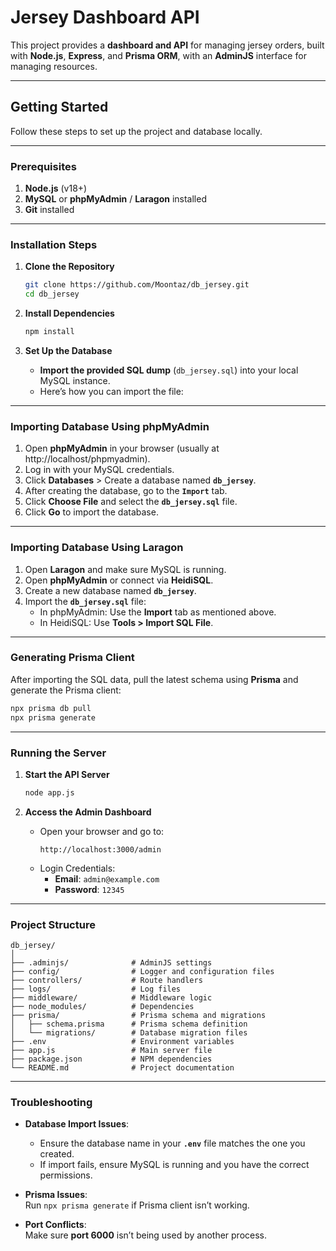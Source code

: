 # **Jersey Dashboard API**

This project provides a **dashboard and API** for managing jersey orders, built with **Node.js**, **Express**, and **Prisma ORM**, with an **AdminJS** interface for managing resources.

---

## **Getting Started**

Follow these steps to set up the project and database locally.

---

### **Prerequisites**

1. **Node.js** (v18+)
2. **MySQL** or **phpMyAdmin** / **Laragon** installed
3. **Git** installed

---

### **Installation Steps**

1. **Clone the Repository**

   ```bash
   git clone https://github.com/Moontaz/db_jersey.git
   cd db_jersey
   ```

2. **Install Dependencies**

   ```bash
   npm install
   ```

3. **Set Up the Database**
   - **Import the provided SQL dump** (`db_jersey.sql`) into your local MySQL instance.
   - Here’s how you can import the file:

---

### **Importing Database Using phpMyAdmin**

1. Open **phpMyAdmin** in your browser (usually at http://localhost/phpmyadmin).
2. Log in with your MySQL credentials.
3. Click **Databases** > Create a database named **`db_jersey`**.
4. After creating the database, go to the **`Import`** tab.
5. Click **Choose File** and select the **`db_jersey.sql`** file.
6. Click **Go** to import the database.

---

### **Importing Database Using Laragon**

1. Open **Laragon** and make sure MySQL is running.
2. Open **phpMyAdmin** or connect via **HeidiSQL**.
3. Create a new database named **`db_jersey`**.
4. Import the **`db_jersey.sql`** file:
   - In phpMyAdmin: Use the **Import** tab as mentioned above.
   - In HeidiSQL: Use **Tools > Import SQL File**.

---

### **Generating Prisma Client**

After importing the SQL data, pull the latest schema using **Prisma** and generate the Prisma client:

```bash
npx prisma db pull
npx prisma generate
```

---

### **Running the Server**

1. **Start the API Server**

   ```bash
   node app.js
   ```

2. **Access the Admin Dashboard**
   - Open your browser and go to:
     ```
     http://localhost:3000/admin
     ```
   - Login Credentials:
     - **Email**: `admin@example.com`
     - **Password**: `12345`

---

### **Project Structure**

```
db_jersey/
│
├── .adminjs/              # AdminJS settings
├── config/                # Logger and configuration files
├── controllers/           # Route handlers
├── logs/                  # Log files
├── middleware/            # Middleware logic
├── node_modules/          # Dependencies
├── prisma/                # Prisma schema and migrations
│   ├── schema.prisma      # Prisma schema definition
│   └── migrations/        # Database migration files
├── .env                   # Environment variables
├── app.js                 # Main server file
├── package.json           # NPM dependencies
└── README.md              # Project documentation
```

---

### **Troubleshooting**

- **Database Import Issues**:

  - Ensure the database name in your **`.env`** file matches the one you created.
  - If import fails, ensure MySQL is running and you have the correct permissions.

- **Prisma Issues**:  
  Run `npx prisma generate` if Prisma client isn’t working.

- **Port Conflicts**:  
  Make sure **port 6000** isn’t being used by another process.
